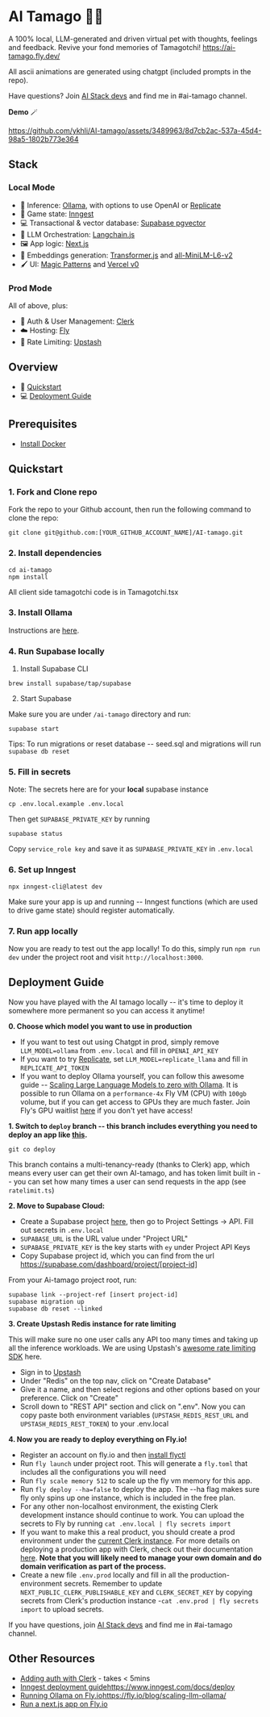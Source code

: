 # AI Tamago 🥚🐣
A 100% local, LLM-generated and driven virtual pet with thoughts, feelings and feedback. Revive your fond memories of Tamagotchi! https://ai-tamago.fly.dev/

All ascii animations are generated using chatgpt (included prompts in the repo). 

Have questions? Join [AI Stack devs](https://discord.gg/TsWCNVvRP5) and find me in #ai-tamago channel.

**Demo** 🪄

https://github.com/ykhli/AI-tamago/assets/3489963/8d7cb2ac-537a-45d4-98a5-1802b773e364

## Stack

### Local Mode
- 🦙 Inference: [Ollama](https://github.com/jmorganca/ollama), with options to use OpenAI or [Replicate](https://replicate.com/)
- 🔔 Game state: [Inngest](https://www.inngest.com/)
- 💻 Transactional & vector database: [Supabase pgvector](https://supabase.com/docs/guides/database/extensions/pgvector)
- 🧠 LLM Orchestration: [Langchain.js](https://js.langchain.com/docs/)
- 🖼️ App logic: [Next.js](https://nextjs.org/)
- 🧮 Embeddings generation: [Transformer.js](https://github.com/xenova/transformers.js) and [
all-MiniLM-L6-v2](https://huggingface.co/Xenova/all-MiniLM-L6-v2)
- 🖌️ UI: [Magic Patterns](https://www.magicpatterns.com/) and [Vercel v0](https://v0.dev/) 

### Prod Mode
All of above, plus: 
- 🔐 Auth & User Management: [Clerk](https://clerk.com/)
- ☁️  Hosting: [Fly](https://fly.io/)
- 🥇 Rate Limiting: [Upstash](https://upstash.com/)

## Overview
- 🚀 [Quickstart](#quickstart)
- 💻 [Deployment Guide](#deployment-guide)

## Prerequisites

- [Install Docker](https://www.docker.com/get-started)

## Quickstart

### 1. Fork and Clone repo

Fork the repo to your Github account, then run the following command to clone the repo:

```
git clone git@github.com:[YOUR_GITHUB_ACCOUNT_NAME]/AI-tamago.git
```

### 2. Install dependencies
```
cd ai-tamago
npm install
```

All client side tamagotchi code is in Tamagotchi.tsx

### 3. Install Ollama
Instructions are [here](https://github.com/jmorganca/ollama#macos).

### 4. Run Supabase locally
1. Install Supabase CLI

```
brew install supabase/tap/supabase
```

2. Start Supabase

Make sure you are under `/ai-tamago` directory and run:

```
supabase start
```

Tips: To run migrations or reset database -- seed.sql and migrations will run
`supabase db reset`

### 5. Fill in secrets
Note: The secrets here are for your **local** supabase instance

```
cp .env.local.example .env.local
```

Then get `SUPABASE_PRIVATE_KEY` by running

```
supabase status
```

Copy `service_role key` and save it as `SUPABASE_PRIVATE_KEY` in `.env.local`

### 6. Set up Inngest
`npx inngest-cli@latest dev`

Make sure your app is up and running -- Inngest functions (which are used to drive game state) should register automatically. 


### 7. Run app locally

Now you are ready to test out the app locally! To do this, simply run `npm run dev` under the project root and visit `http://localhost:3000`.

## Deployment Guide

Now you have played with the AI tamago locally -- it's time to deploy it somewhere more permanent so you can access it anytime! 

**0. Choose which model you want to use in production**
- If you want to test out using Chatgpt in prod, simply remove `LLM_MODEL=ollama` from `.env.local` and fill in `OPENAI_API_KEY`
- If you want to try [Replicate](https://replicate.com/), set `LLM_MODEL=replicate_llama` and fill in `REPLICATE_API_TOKEN`
- If you want to deploy Ollama yourself, you can follow this awesome guide -- [Scaling Large Language Models to zero with Ollama](https://fly.io/blog/scaling-llm-ollama/). It is possible to run Ollama on a `performance-4x` Fly VM (CPU) with `100gb` volume, but if you can get access to GPUs they are much faster. Join Fly's GPU waitlist [here](https://fly.io/gpu) if you don't yet have access!


**1. Switch to `deploy` branch -- this branch includes everything you need to deploy an app like [this](https://ai-tamago.fly.dev/).**

   
```git co deploy```


This branch contains a multi-tenancy-ready (thanks to Clerk) app, which means every user can get their own AI-tamago, and has token limit built in -- you can set how many times a user can send requests in the app (see `ratelimit.ts`)

**2. Move to Supabase Cloud:**

- Create a Supabase project [here](https://supabase.com/), then go to Project Settings -> API. Fill out secrets in `.env.local`
- `SUPABASE_URL` is the URL value under "Project URL"
- `SUPABASE_PRIVATE_KEY` is the key starts with `ey` under Project API Keys
- Copy Supabase project id, which you can find from the url https://supabase.com/dashboard/project/[project-id]

From your Ai-tamago project root, run:

```
supabase link --project-ref [insert project-id]
supabase migration up
supabase db reset --linked
```

**3. Create Upstash Redis instance for rate limiting**

This will make sure no one user calls any API too many times and taking up all the inference workloads. We are using Upstash's [awesome rate limiting SDK](https://upstash.com/blog/upstash-ratelimit) here.

- Sign in to [Upstash](https://upstash.com/)
- Under "Redis" on the top nav, click on "Create Database"
- Give it a name, and then select regions and other options based on your preference. Click on "Create"
- Scroll down to "REST API" section and click on ".env". Now you can copy paste both environment variables (`UPSTASH_REDIS_REST_URL` and `UPSTASH_REDIS_REST_TOKEN`) to your .env.local

**4. Now you are ready to deploy everything on Fly.io!**
- Register an account on fly.io and then [install flyctl](https://fly.io/docs/hands-on/install-flyctl/)
- Run `fly launch` under project root. This will generate a `fly.toml` that includes all the configurations you will need
- Run `fly scale memory 512` to scale up the fly vm memory for this app.
- Run `fly deploy --ha=false` to deploy the app. The --ha flag makes sure fly only spins up one instance, which is included in the free plan.
- For any other non-localhost environment, the existing Clerk development instance should continue to work. You can upload the secrets to Fly by running `cat .env.local | fly secrets import`
- If you want to make this a real product, you should create a prod environment under the [current Clerk instance](https://dashboard.clerk.com/). For more details on deploying a production app with Clerk, check out their documentation [here](https://clerk.com/docs/deployments/overview). **Note that you will likely need to manage your own domain and do domain verification as part of the process.**
- Create a new file `.env.prod` locally and fill in all the production-environment secrets. Remember to update `NEXT_PUBLIC_CLERK_PUBLISHABLE_KEY` and `CLERK_SECRET_KEY` by copying secrets from Clerk's production instance -`cat .env.prod | fly secrets import` to upload secrets.

If you have questions, join [AI Stack devs](https://discord.gg/TsWCNVvRP5) and find me in #ai-tamago channel.

## Other Resources 
- [Adding auth with Clerk](https://clerk.com/docs/quickstarts/nextjs) - takes < 5mins
- [Inngest deployment guide](https://www.inngest.com/docs/deploy)https://www.inngest.com/docs/deploy
- [Running Ollama on Fly.io](https://fly.io/blog/scaling-llm-ollama/)https://fly.io/blog/scaling-llm-ollama/
- [Run a next.js app on Fly.io](https://fly.io/docs/js/frameworks/nextjs/#:~:text=Deploy%20an%20existing%20NextJS%20app&text=First%2C%20install%20flyctl%2C%20your%20Fly,the%20root%20of%20your%20application.&text=Creating%20app%20in%20%2FUsers%2Fme,source%20code%20Detected%20a%20Next.)

